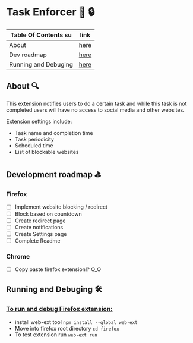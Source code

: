 # Task Enforcer :ledger: :lock:

| Table Of Contents    su| link       |
| ---------------------| ---------- |
| About                | [here](#1) |
| Dev roadmap          | [here](#2) |
| Running and Debuging | [here](#3) |

## About 🔍 <a name='1'></a>
This extension notifies users to do a certain task and while this task is not completed users will have no access to social media and other websites.

Extension settings include:
 - Task name and completion time
 - Task periodicity
 - Scheduled time
 - List of blockable websites

## Development roadmap :golf: <a name='2'></a>

### Firefox 
 - [ ] Implement website blocking / redirect
 - [ ] Block based on countdown
 - [ ] Create redirect page
 - [ ] Create notifications
 - [ ] Create Settings page
 - [ ] Complete Readme

### Chrome
- [ ] Copy paste firefox extension!? O_O

## Running and Debuging 🛠️ <a name="3"></a>

 ### <ins> To run and debug Firefox extension: </ins>
- install web-ext tool  `npm install --global web-ext`
- Move into firefox root directory `cd firefox`
- To test extension run `web-ext run`

